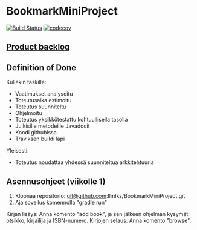 # BookmarkMiniProject

[![Build Status](https://travis-ci.org/llmlks/BookmarkMiniProject.svg?branch=master)](https://travis-ci.org/llmlks/BookmarkMiniProject)
[![codecov](https://codecov.io/gh/llmlks/BookmarkMiniProject/branch/master/graph/badge.svg)](https://codecov.io/gh/llmlks/BookmarkMiniProject)

## [Product backlog](https://docs.google.com/spreadsheets/d/1V02yODOFyF7Aa_UZKD6wR6vrlasWQY73EKmnt5gTylA/edit?usp=sharing)

## Definition of Done

Kullekin taskille:
* Vaatimukset analysoitu
* Toteutusaika estimoitu
* Toteutus suunniteltu
* Ohjelmoitu
* Toteutus yksikkötestattu kohtuullisella tasolla
* Julkisille metodeille Javadocit
* Koodi githubissa
* Traviksen buildi läpi

Yleisesti:
* Toteutus noudattaa yhdessä suunniteltua arkkitehtuuria

## Asennusohjeet (viikolle 1)

1. Kloonaa repositorio: git@github.com:llmlks/BookmarkMiniProject.git
2. Aja sovellus komennolla "gradle run"

Kirjan lisäys: Anna komento "add book", ja sen jälkeen ohjelman kysymät otsikko, kirjailija ja ISBN-numero.
Kirjojen selaus: Anna komento "browse".
